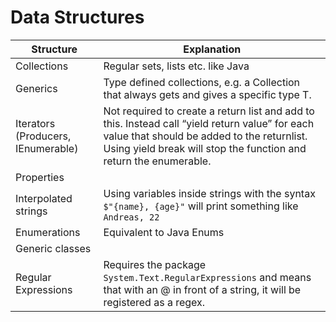 # Data Structures

|Structure|Explanation|
|---|---|
|Collections|Regular sets, lists etc. like Java|
|Generics|Type defined collections, e.g. a Collection that always gets and gives a specific type T.|
|Iterators (Producers, IEnumerable)|Not required to create a return list and add to this. Instead call “yield return value” for each value that should be added to the returnlist. <br> Using yield break will stop the function and return the enumerable. |
|Properties||
|Interpolated strings|Using variables inside strings with the syntax `$"{name}, {age}"` will print something like `Andreas, 22`|
|Enumerations|Equivalent to Java Enums|
|Generic classes||
|Regular Expressions|Requires the package `System.Text.RegularExpressions` and means that with an @ in front of a string, it will be registered as a regex.|
